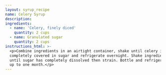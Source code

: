 ```yaml
---
layout: syrup_recipe
name: Celery Syrup
description:
ingredients:
  - name: 'Celery, finely diced'
    quantity: 2 cups
  - name: Granulated sugar
    quantity: 2 cups
instructions_html: >-
  <p>Combine ingredients in an airtight container, shake until celery is
  completely covered in sugar and refrigerate overnight. Shake ingredients again
  until sugar has completely dissolved then strain. Bottle and refrigerate for
  up to one month.</p>
---
```



